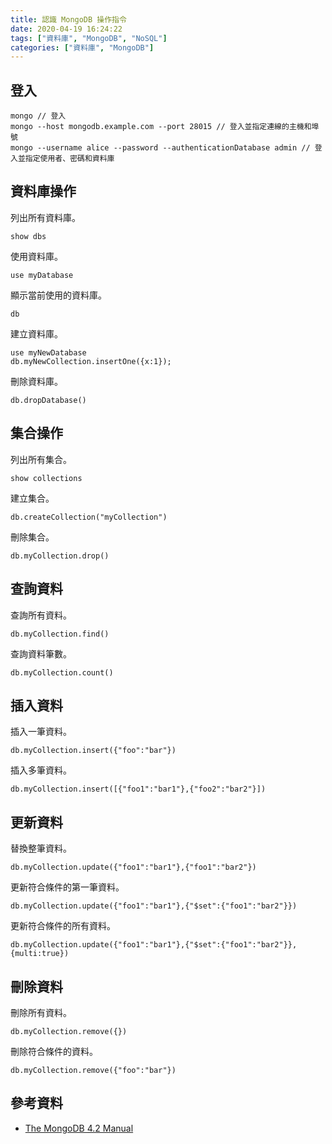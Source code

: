 ```yaml
---
title: 認識 MongoDB 操作指令
date: 2020-04-19 16:24:22
tags: ["資料庫", "MongoDB", "NoSQL"]
categories: ["資料庫", "MongoDB"]
---
```


## 登入

```mongo
mongo // 登入
mongo --host mongodb.example.com --port 28015 // 登入並指定連線的主機和埠號
mongo --username alice --password --authenticationDatabase admin // 登入並指定使用者、密碼和資料庫
```

## 資料庫操作

列出所有資料庫。

```mongo
show dbs
```

使用資料庫。

```mongo
use myDatabase
```

顯示當前使用的資料庫。

```mongo
db
```

建立資料庫。

```mongo
use myNewDatabase
db.myNewCollection.insertOne({x:1});
```

刪除資料庫。

```mongo
db.dropDatabase()
```

## 集合操作

列出所有集合。

```mongo
show collections
```

建立集合。

```mongo
db.createCollection("myCollection")
```

刪除集合。

```mongo
db.myCollection.drop()
```

## 查詢資料

查詢所有資料。

```mongo
db.myCollection.find()
```

查詢資料筆數。

```mongo
db.myCollection.count()
```

## 插入資料

插入一筆資料。

```mongo
db.myCollection.insert({"foo":"bar"})
```

插入多筆資料。

```mongo
db.myCollection.insert([{"foo1":"bar1"},{"foo2":"bar2"}])
```

## 更新資料

替換整筆資料。

```mongo
db.myCollection.update({"foo1":"bar1"},{"foo1":"bar2"})
```

更新符合條件的第一筆資料。

```mongo
db.myCollection.update({"foo1":"bar1"},{"$set":{"foo1":"bar2"}})
```

更新符合條件的所有資料。

```mongo
db.myCollection.update({"foo1":"bar1"},{"$set":{"foo1":"bar2"}},{multi:true})
```

## 刪除資料

刪除所有資料。

```mongo
db.myCollection.remove({})
```

刪除符合條件的資料。

```mongo
db.myCollection.remove({"foo":"bar"})
```

## 參考資料

- [The MongoDB 4.2 Manual](https://docs.mongodb.com/manual/)
